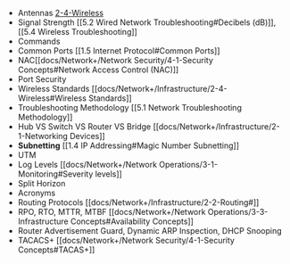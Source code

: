 - Antennas [2-4-Wireless](docs/Network+/Infrastructure/2-4-Wireless.md#Wireless%20Technologies)
- Signal Strength [[5.2 Wired Network Troubleshooting#Decibels (dB)]], [[5.4 Wireless Troubleshooting]]
- Commands
- Common Ports [[1.5 Internet Protocol#Common Ports]]
- NAC[[docs/Network+/Network Security/4-1-Security Concepts#Network Access Control (NAC)]]
- Port Security 
- Wireless Standards [[docs/Network+/Infrastructure/2-4-Wireless#Wireless Standards]]
- Troubleshooting Methodology [[5.1 Network Troubleshooting Methodology]]
- Hub VS Switch VS Router VS Bridge [[docs/Network+/Infrastructure/2-1-Networking Devices]]
- **Subnetting** [[1.4 IP Addressing#Magic Number Subnetting]]
- UTM
- Log Levels [[docs/Network+/Network Operations/3-1-Monitoring#Severity levels]]
- Split Horizon
- Acronyms
- Routing Protocols [[docs/Network+/Infrastructure/2-2-Routing#]]
- RPO, RTO, MTTR, MTBF [[docs/Network+/Network Operations/3-3-Infrastructure Concepts#Availability Concepts]]
- Router Advertisement Guard, Dynamic ARP Inspection, DHCP Snooping
- TACACS+ [[docs/Network+/Network Security/4-1-Security Concepts#TACAS+]]